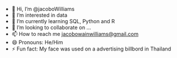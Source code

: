 - 👋 Hi, I’m @jacoboWilliams
- 👀 I’m interested in data 
- 🌱 I’m currently learning SQL, Python and R
- 💞️ I’m looking to collaborate on ...
- 📫 How to reach me jacobowainwilliams@gmail.com
- 😄 Pronouns: He/Him
- ⚡ Fun fact: My face was used on a advertising billbord in Thailand

<!---
jacoboWilliams/jacoboWilliams is a ✨ special ✨ repository because its `README.md` (this file) appears on your GitHub profile.
You can click the Preview link to take a look at your changes.
--->
